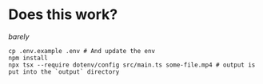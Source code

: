 # Does this work?

_barely_

```
cp .env.example .env # And update the env
npm install
npx tsx --require dotenv/config src/main.ts some-file.mp4 # output is put into the `output` directory
```
